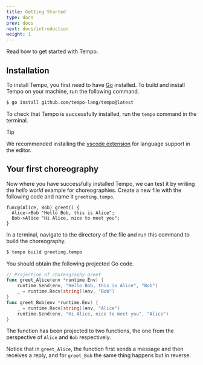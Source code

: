```yaml
---
title: Getting Started
type: docs
prev: docs
next: docs/introduction
weight: 1
---
```


Read how to get started with Tempo.

## Installation

To install Tempo, you first need to have [Go](https://go.dev/) installed.
To build and install Tempo on your machine, run the following command.

```sh {filename=Terminal}
$ go install github.com/tempo-lang/tempo@latest
```

To check that Tempo is successfully installed, run the `tempo` command in the terminal.

> [!TIP]
> We recommended installing the [vscode extension](https://marketplace.visualstudio.com/items?itemName=tempo-lang.vscode-tempo) for language support in the editor.

## Your first choreography

Now where you have successfully installed Tempo, we can test it by writing the _hello world_ example for choreographies.
Create a new file with the following code and name it `greeting.tempo`.

```tempo {filename=greeting.tempo}
func@(Alice, Bob) greet() {
  Alice->Bob "Hello Bob, this is Alice";
  Bob->Alice "Hi Alice, nice to meet you";
}
```

In a terminal, navigate to the directory of the file and run this command to build the choreography.

```sh {filename=Terminal}
$ tempo build greeting.tempo
```

You should obtain the following projected Go code.

```go {filename=Go}
// Projection of choreography greet
func greet_Alice(env *runtime.Env) {
    runtime.Send(env, "Hello Bob, this is Alice", "Bob")
    _ = runtime.Recv[string](env, "Bob")
}
func greet_Bob(env *runtime.Env) {
    _ = runtime.Recv[string](env, "Alice")
    runtime.Send(env, "Hi Alice, nice to meet you", "Alice")
}
```

The function has been projected to two functions, the one from the perspective of `Alice` and `Bob` respectively.

Notice that in `greet_Alice`, the function first sends a message and then receives a reply,
and for `greet_Bob` the same thing happens but in reverse.
